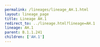 ```yaml
---
permalink: /lineages/lineage_AH.1.html
layout: lineage_page
title: Lineage AH.1
redirect_to: ../lineage.html?lineage=AH.1
lineage: AH.1
parent: B.1.1.241
children: ['AH.1']
---
```

